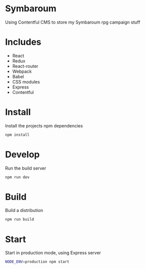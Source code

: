 Symbaroum
=======

Using Contentful CMS to store my Symbaroum rpg campaign stuff

Includes
======
* React
* Redux
* React-router
* Webpack
* Babel
* CSS modules
* Express
* Contentful

Install
======

Install the projects npm dependencies

```sh
npm install
```


Develop
======

Run the build server

```sh
npm run dev
```

Build
======

Build a distribution

```sh
npm run build
```

Start
======
Start in production mode, using Express server

```sh
NODE_ENV=production npm start
```
